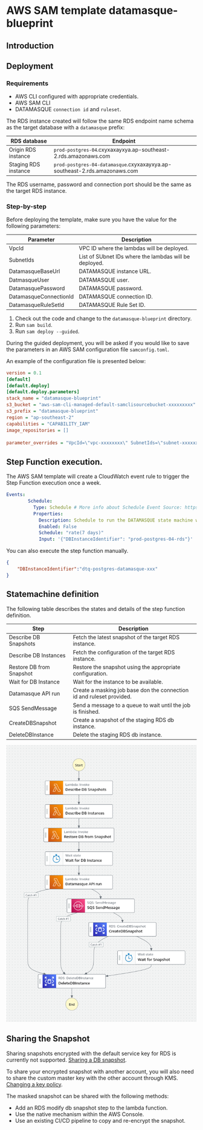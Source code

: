 # AWS SAM template datamasque-blueprint

## Introduction

## Deployment

### Requirements

- AWS CLI configured with appropriate credentials.
- AWS SAM CLI
- DATAMASQUE `connection id` and `ruleset`. 


The RDS instance created will follow the same RDS endpoint name schema as the target database with a `datamasque` prefix:

|RDS database|Endpoint|
|---|---|
|Origin RDS instance|``prod-postgres-04``.cxyxaxayxya.ap-southeast-2.rds.amazonaws.com|
|Staging RDS instance|``prod-postgres-04-datamasque``.cxyxaxayxya.ap-southeast-2.rds.amazonaws.com|

The RDS username, password and connection port should be the same as the target RDS instance.

### Step-by-step

Before deploying the template, make sure you have the value for the following parameters:

|Parameter|Description|
|---|---|
|VpcId|VPC ID where the lambdas will be deployed.|
|SubnetIds|List of SUbnet IDs where the lambdas will be deployed.|
|DatamasqueBaseUrl|DATAMASQUE instance URL.|
|DatmasqueUser|DATAMASQUE user.|
|DatamasquePassword|DATAMASQUE password.|
|DatamasqueConnectionId|DATAMASQUE connection ID.|
|DatamasqueRuleSetId|DATAMASQUE Rule Set ID.|

1. Check out the code and change to the `datamasque-blueprint` directory.
2. Run `sam build`.
3. Run `sam deploy --guided`.


During the guided deployment, you will be asked if you would like to save the parameters in an AWS SAM configuration file `samconfig.toml`.

An example of the configuration file is presented below:

```ini
version = 0.1
[default]
[default.deploy]
[default.deploy.parameters]
stack_name = "datamasque-blueprint"
s3_bucket = "aws-sam-cli-managed-default-samclisourcebucket-xxxxxxxxx"
s3_prefix = "datamasque-blueprint"
region = "ap-southeast-2"
capabilities = "CAPABILITY_IAM"
image_repositories = []

parameter_overrides = "VpcId=\"vpc-xxxxxxxx\" SubnetIds=\"subnet-xxxxxxxxxxxxx\" DatamasqueBaseUrl=\"https://10.11.12.13/\" DatmasqueUser=\"admin\" DatamasquePassword=\"123@321$\" DatamasqueConnectionId=\"41xxxxxe7-fxxd-xxx5-8xxe-62xxxxxxxxe62\" DatamasqueRuleSetId=\"2bxxxxxxxb-3xxc-4xxe-axxxb-c35xxxxxxxx40\""

```

## Step Function execution.

The AWS SAM template will create a CloudWatch event rule to trigger the Step Function execution once a week.

```YAML
Events:
        Schedule:
          Type: Schedule # More info about Schedule Event Source: https://docs.aws.amazon.com/serverless-application-model/latest/developerguide/sam-property-statemachine-schedule.html
          Properties:
            Description: Schedule to run the DATAMASQUE state machine weekly
            Enabled: False 
            Schedule: "rate(7 days)"
            Input: '{"DBInstanceIdentifier": "prod-postgres-04-rds"}'

```

You can also execute the step function manually.

```JSON
{
    "DBInstanceIdentifier":"dtq-postgres-datamasque-xxx"
}
```

## Statemachine definition

The following table describes the states and details of the step function definition.

|Step|Description|
|---|---|
| Describe DB Snapshots  | Fetch the latest snapshot of the target RDS instance.  |
| Describe DB Instances  | Fetch the configuration of the target RDS instance.  |
| Restore DB from Snapshot  | Restore the snapshot using the appropriate configuration.  |
| Wait for DB Instance  |  Wait for the instance to be available. |
| Datamasque API run  |  Create a masking job base don the connection id and ruleset provided. |
| SQS SendMessage  | Send a message to a queue to wait until the job is finished.  |
| CreateDBSnapshot  | Create a snapshot of the staging RDS db instance.  |
| DeleteDBInstance  | Delete the staging RDS db instance.  |


![AWS Step Function definition](/stepfunction.png "AWS Step Function")


## Sharing the Snapshot

Sharing snapshots encrypted with the default service key for RDS is currently not supported.  [Sharing a DB snapshot](https://docs.aws.amazon.com/AmazonRDS/latest/UserGuide/USER_ShareSnapshot.html).

To share your encrypted snapshot with another account, you will also need to share the custom master key with the other account through KMS. [Changing a key policy](https://docs.aws.amazon.com/kms/latest/developerguide/key-policy-modifying.html#key-policy-modifying-external-accounts).

The masked snapshot can be shared with the following methods:

 - Add an RDS modify db snapshot step to the lambda function.
 - Use the native mechanism within the AWS Console.
 - Use an existing CI/CD pipeline to copy and re-encrypt the snapshot.
